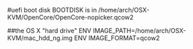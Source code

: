 
#uefi boot disk
BOOTDISK is in /home/arch/OSX-KVM/OpenCore/OpenCore-nopicker.qcow2

##the OS X "hard drive"
ENV IMAGE_PATH=/home/arch/OSX-KVM/mac_hdd_ng.img
ENV IMAGE_FORMAT=qcow2